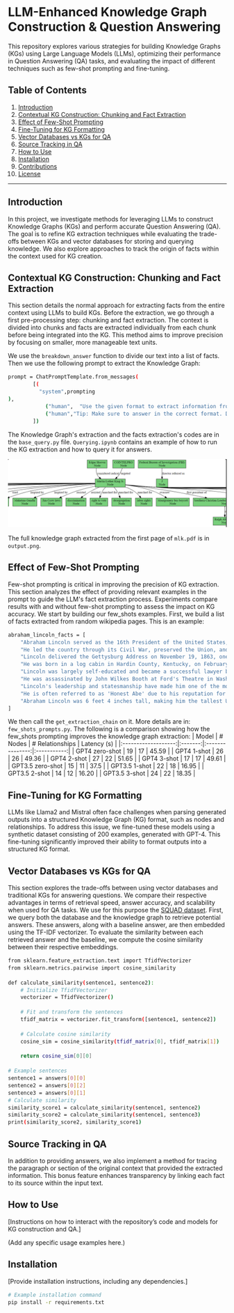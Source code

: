 # LLM-Enhanced Knowledge Graph Construction & Question Answering

This repository explores various strategies for building Knowledge Graphs (KGs) using Large Language Models (LLMs), optimizing their performance in Question Answering (QA) tasks, and evaluating the impact of different techniques such as few-shot prompting and fine-tuning.

## Table of Contents
1. [Introduction](#introduction)
2. [Contextual KG Construction: Chunking and Fact Extraction](#contextual-kg-construction-chunking-and-fact-extraction)
3. [Effect of Few-Shot Prompting](#effect-of-few-shot-prompting)
4. [Fine-Tuning for KG Formatting](#fine-tuning-for-kg-formatting)
5. [Vector Databases vs KGs for QA](#vector-databases-vs-kgs-for-qa)
6. [Source Tracking in QA](#source-tracking-in-qa)
7. [How to Use](#how-to-use)
8. [Installation](#installation)
9. [Contributions](#contributions)
10. [License](#license)

---

## Introduction
In this project, we investigate methods for leveraging LLMs to construct Knowledge Graphs (KGs) and perform accurate Question Answering (QA). The goal is to refine KG extraction techniques while evaluating the trade-offs between KGs and vector databases for storing and querying knowledge. We also explore approaches to track the origin of facts within the context used for KG creation.


## Contextual KG Construction: Chunking and Fact Extraction
This section details the normal approach for extracting facts from the entire context using LLMs to build KGs. Before the extraction, we go through a first pre-processing step: chunking and fact extraction. The context is divided into chunks and facts are extracted individually from each chunk before being integrated into the KG. This method aims to improve precision by focusing on smaller, more manageable text units.

We use the `breakdown_answer` function to divide our text into a list of facts.  Then we use the following prompt to extract the Knowledge Graph:
```bash
prompt = ChatPromptTemplate.from_messages(
        [(
          "system",prompting
),
            ("human",  "Use the given format to extract information from the following list of facts. If there are any dates or numbers, do not forget them in the nodes and relationships: {input}"),
            ("human","Tip: Make sure to answer in the correct format. Don't forget the numbers in your extraction of nodes and relationships. Include them as relationships, not proprieties"),
        ])
```
The Knowledge Graph's extraction and the facts extraction's codes are in the `base_query.py` file. `Querying.ipynb` contains an example of how to run the KG extraction and how to query it for answers. 

<p align="center">
  <img src="documents/snapshot.png" alt="KG_output" />
</p>

The full knowledge graph extracted from the first page of `mlk.pdf` is in `output.png`.
## Effect of Few-Shot Prompting
Few-shot prompting is critical in improving the precision of KG extraction. This section analyzes the effect of providing relevant examples in the prompt to guide the LLM's fact extraction process. Experiments compare results with and without few-shot prompting to assess the impact on KG accuracy.
We start by building our few_shots examples. First, we build a list of facts extracted from random wikipedia pages. This is an example:
```bash
abraham_lincoln_facts = [
    "Abraham Lincoln served as the 16th President of the United States, from 1861 to 1865.",
    "He led the country through its Civil War, preserved the Union, and ended slavery with the Emancipation Proclamation.",
    "Lincoln delivered the Gettysburg Address on November 19, 1863, one of the most famous speeches in American history.",
    "He was born in a log cabin in Hardin County, Kentucky, on February 12, 1809, and grew up in a poor family.",
    "Lincoln was largely self-educated and became a successful lawyer before entering politics.",
    "He was assassinated by John Wilkes Booth at Ford's Theatre in Washington, D.C., on April 14, 1865.",
    "Lincoln's leadership and statesmanship have made him one of the most revered presidents in U.S. history.",
    "He is often referred to as 'Honest Abe' due to his reputation for integrity and honesty.",
    "Abraham Lincoln was 6 feet 4 inches tall, making him the tallest U.S. president."
]
```
We then call the `get_extraction_chain` on it. More details are in: `few_shots_prompts.py`.
The following is a comparison showing how the few_shots prompting improves the knowledge graph extraction:
| Model               | # Nodes | # Relationships | Latency (s) |
|:-------------------:|:-------:|:---------------:|:-----------:|
| GPT4 zero-shot       |   19    |       17        |    45.59    |
| GPT4 1-shot          |   26    |       26        |    49.36    |
| GPT4 2-shot          |   27    |       22        |    51.65    |
| GPT4 3-shot          |   17    |       17        |    49.61    |
| GPT3.5 zero-shot     |   15    |       11        |    37.5     |
| GPT3.5 1-shot        |   22    |       18        |    16.95    |
| GPT3.5 2-shot        |   14    |       12        |    16.20    |
| GPT3.5 3-shot        |   24    |       22        |    18.35    |


## Fine-Tuning for KG Formatting
LLMs like Llama2 and Mistral often face challenges when parsing generated outputs into a structured Knowledge Graph (KG) format, such as nodes and relationships. To address this issue, we fine-tuned these models using a synthetic dataset consisting of 200 examples, generated with GPT-4. This fine-tuning significantly improved their ability to format outputs into a structured KG format.

## Vector Databases vs KGs for QA
This section explores the trade-offs between using vector databases and traditional KGs for answering questions. We compare their respective advantages in terms of retrieval speed, answer accuracy, and scalability when used for QA tasks.
We use for this purpose the [SQUAD dataset](https://huggingface.co/datasets/rajpurkar/squad). First, we query both the database and the knowledge graph to retrieve potential answers. These answers, along with a baseline answer, are then embedded using the TF-IDF vectorizer. To evaluate the similarity between each retrieved answer and the baseline, we compute the cosine similarity between their respective embeddings.

```bash
from sklearn.feature_extraction.text import TfidfVectorizer
from sklearn.metrics.pairwise import cosine_similarity

def calculate_similarity(sentence1, sentence2):
    # Initialize TfidfVectorizer
    vectorizer = TfidfVectorizer()

    # Fit and transform the sentences
    tfidf_matrix = vectorizer.fit_transform([sentence1, sentence2])

    # Calculate cosine similarity
    cosine_sim = cosine_similarity(tfidf_matrix[0], tfidf_matrix[1])

    return cosine_sim[0][0]

# Example sentences
sentence1 = answers[0][0]
sentence2 = answers[0][2]
sentence3 = answers[0][1]
# Calculate similarity
similarity_score1 = calculate_similarity(sentence1, sentence2)
similarity_score2 = calculate_similarity(sentence1, sentence3)
print(similarity_score2, similarity_score1)
```

## Source Tracking in QA
In addition to providing answers, we also implement a method for tracing the paragraph or section of the original context that provided the extracted information. This bonus feature enhances transparency by linking each fact to its source within the input text.

## How to Use
[Instructions on how to interact with the repository’s code and models for KG construction and QA.]

(Add any specific usage examples here.)

## Installation
[Provide installation instructions, including any dependencies.]

```bash
# Example installation command
pip install -r requirements.txt

